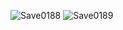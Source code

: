 ![Save0188](https://github.com/user-attachments/assets/cefdaf6b-35fb-4a0c-be4f-5455c4475fae)
![Save0189](https://github.com/user-attachments/assets/6139364a-40a2-4b33-baee-c0caa8116a61)
